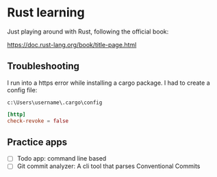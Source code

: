 # Rust learning

Just playing around with Rust, following the official book:

https://doc.rust-lang.org/book/title-page.html


## Troubleshooting

I run into a https error while installing a cargo package. I had to create a config file:

`c:\Users\username\.cargo\config`

```toml
[http]
check-revoke = false
```

## Practice apps

 - [ ] Todo app: command line based
 - [ ] Git commit analyzer: A cli tool that parses Conventional Commits
